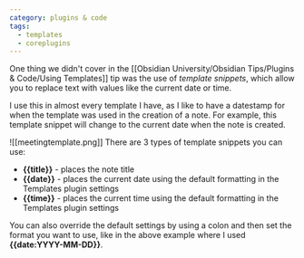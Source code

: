 ```yaml
---
category: plugins & code
tags:
  - templates
  - coreplugins
---
```

One thing we didn't cover in the [[Obsidian University/Obsidian Tips/Plugins & Code/Using Templates]] tip was the use of *template snippets*, which allow you to replace text with values like the current date or time.

I use this in almost every template I have, as I like to have a datestamp for when the template was used in the creation of a note. For example, this template snippet will change to the current date when the note is created.

![[meetingtemplate.png]]
There are 3 types of template snippets you can use:

- **{{title}}** - places the note title
- **{{date}}** - places the current date using the default formatting in the Templates plugin settings
- **{{time}}** - places the current time using the default formatting in the Templates plugin settings

You can also override the default settings by using a colon and then set the format you want to use, like in the above example where I used **{{date:YYYY-MM-DD}}**.